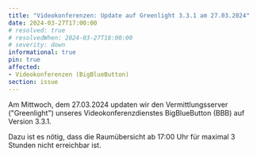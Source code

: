 ```yaml
---
title: "Videokonferenzen: Update auf Greenlight 3.3.1 am 27.03.2024"
date: 2024-03-27T17:00:00
# resolved: true
# resolvedWhen: 2024-03-27T18:00:00
# severity: down
informational: true
pin: true
affected:
- Videokonferenzen (BigBlueButton)
section: issue
---
```


Am Mittwoch, dem 27.03.2024 updaten wir den Vermittlungsserver ("Greenlight") unseres Videokonferenzdienstes BigBlueButton (BBB) auf Version 3.3.1.

Dazu ist es nötig, dass die Raumübersicht ab 17:00 Uhr für maximal 3 Stunden nicht erreichbar ist.
